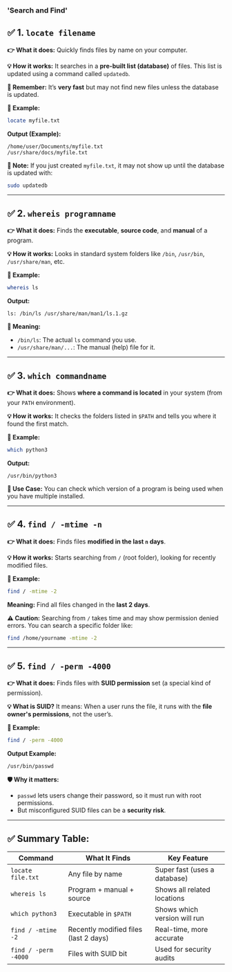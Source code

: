 ### 'Search and Find'

## ✅ 1. `locate filename`

**👉 What it does:**
Quickly finds files by name on your computer.

**💡 How it works:**
It searches in a **pre-built list (database)** of files. This list is updated using a command called `updatedb`.

**🧠 Remember:**
It’s **very fast** but may not find new files unless the database is updated.

**📌 Example:**

```bash
locate myfile.txt
```

**Output (Example):**

```
/home/user/Documents/myfile.txt
/usr/share/docs/myfile.txt
```

**📣 Note:**
If you just created `myfile.txt`, it may not show up until the database is updated with:

```bash
sudo updatedb
```

---

## ✅ 2. `whereis programname`

**👉 What it does:**
Finds the **executable**, **source code**, and **manual** of a program.

**💡 How it works:**
Looks in standard system folders like `/bin`, `/usr/bin`, `/usr/share/man`, etc.

**📌 Example:**

```bash
whereis ls
```

**Output:**

```
ls: /bin/ls /usr/share/man/man1/ls.1.gz
```

**👀 Meaning:**

* `/bin/ls`: The actual `ls` command you use.
* `/usr/share/man/...`: The manual (help) file for it.

---

## ✅ 3. `which commandname`

**👉 What it does:**
Shows **where a command is located** in your system (from your `PATH` environment).

**💡 How it works:**
It checks the folders listed in `$PATH` and tells you where it found the first match.

**📌 Example:**

```bash
which python3
```

**Output:**

```
/usr/bin/python3
```

**🎯 Use Case:**
You can check which version of a program is being used when you have multiple installed.

---

## ✅ 4. `find / -mtime -n`

**👉 What it does:**
Finds files **modified in the last `n` days**.

**💡 How it works:**
Starts searching from `/` (root folder), looking for recently modified files.

**📌 Example:**

```bash
find / -mtime -2
```

**Meaning:**
Find all files changed in the **last 2 days**.

**⚠️ Caution:**
Searching from `/` takes time and may show permission denied errors. You can search a specific folder like:

```bash
find /home/yourname -mtime -2
```

---

## ✅ 5. `find / -perm -4000`

**👉 What it does:**
Finds files with **SUID permission** set (a special kind of permission).

**💡 What is SUID?**
It means: When a user runs the file, it runs with the **file owner's permissions**, not the user’s.

**📌 Example:**

```bash
find / -perm -4000
```

**Output Example:**

```
/usr/bin/passwd
```

**🛡️ Why it matters:**

* `passwd` lets users change their password, so it must run with root permissions.
* But misconfigured SUID files can be a **security risk**.

---

## ✅ Summary Table:

| Command              | What It Finds                         | Key Feature                  |
| -------------------- | ------------------------------------- | ---------------------------- |
| `locate file.txt`    | Any file by name                      | Super fast (uses a database) |
| `whereis ls`         | Program + manual + source             | Shows all related locations  |
| `which python3`      | Executable in `$PATH`                 | Shows which version will run |
| `find / -mtime -2`   | Recently modified files (last 2 days) | Real-time, more accurate     |
| `find / -perm -4000` | Files with SUID bit                   | Used for security audits     |


